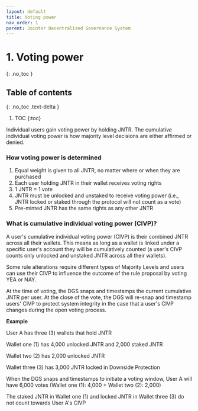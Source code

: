 ```yaml
---
layout: default
title: Voting power
nav_order: 1
parent: Jointer Decentralized Governance System
---
```


# 1. Voting power
{: .no_toc }

## Table of contents
{: .no_toc .text-delta }

1. TOC
{:toc}

Individual users gain voting power by holding JNTR. The cumulative individual voting power is how majority level decisions are either affirmed or denied.

### How voting power is determined

1. Equal weight is given to all JNTR, no matter where or when they are purchased
2. Each user holding JNTR in their wallet receives voting rights
3. 1 JNTR = 1 vote
4. JNTR must be unlocked and unstaked to receive voting power (i.e., JNTR locked or staked through the protocol will not count as a vote)
5. Pre-minted JNTR has the same rights as any other JNTR


### What is cumulative individual voting power (CIVP)?

A user's cumulative individual voting power (CIVP) is their combined JNTR across all their wallets. This means as long as a wallet is linked under a specific user's account they will be cumulatively counted (a user's CIVP counts only unlocked and unstaked JNTR across all their wallets).

Some rule alterations require different types of Majority Levels and users can use their CIVP to influence the outcome of the rule proposal by voting YEA or NAY.

At the time of voting, the DGS snaps and timestamps the current cumulative JNTR per user. At the close of the vote, the DGS will re-snap and timestamp users' CIVP to protect system integrity in the case that a user's CIVP changes during the open voting process.

**Example**

User A has three (3) wallets that hold JNTR

Wallet one (1) has 4,000 unlocked JNTR and 2,000 staked JNTR

Wallet two (2) has 2,000 unlocked JNTR

Wallet three (3) has 3,000 JNTR locked in Downside Protection

When the DGS snaps and timestamps to initiate a voting window, User A will have 6,000 votes (Wallet one (1): 4,000 + Wallet two (2): 2,000)

The staked JNTR in Wallet one (1) and locked JNTR in Wallet three (3) do not count towards User A's CIVP
